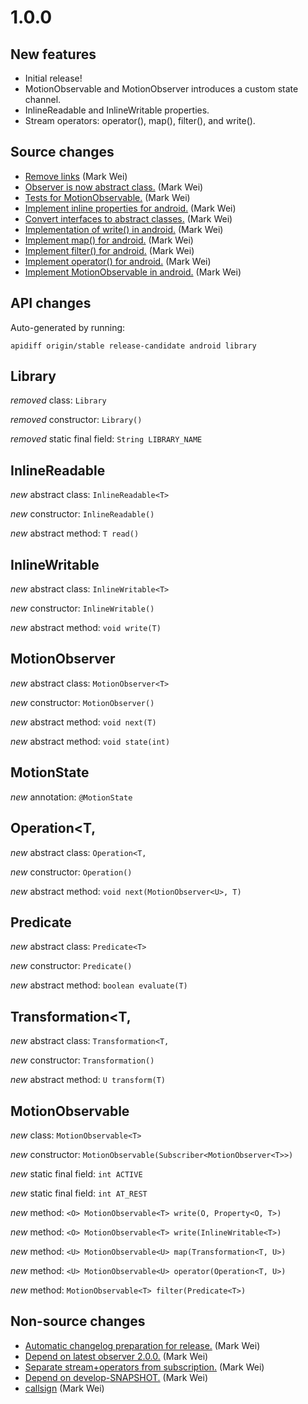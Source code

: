 # 1.0.0

## New features

* Initial release!
* MotionObservable and MotionObserver introduces a custom state channel.
* InlineReadable and InlineWritable properties.
* Stream operators: operator(), map(), filter(), and write().

## Source changes

* [Remove links](https://github.com/material-motion/streams-android/commit/1a88b462bd985da8c66ecef35bfbb4cd4ea7a1dd) (Mark Wei)
* [Observer is now abstract class.](https://github.com/material-motion/streams-android/commit/556359437b7ddc01e9b3fe02e57393ba034cdd75) (Mark Wei)
* [Tests for MotionObservable.](https://github.com/material-motion/streams-android/commit/d5a9b3538e79ca06198172e1628e0efbcda41a90) (Mark Wei)
* [Implement inline properties for android.](https://github.com/material-motion/streams-android/commit/079c346c915111b10a5d683f169b3fa4ecf467a9) (Mark Wei)
* [Convert interfaces to abstract classes.](https://github.com/material-motion/streams-android/commit/1475da3bb3b1a6559e0255a535608e03a81a26b3) (Mark Wei)
* [Implementation of write() in android.](https://github.com/material-motion/streams-android/commit/02902b7cf11036deeb546cc4cf4137a89e9efbd4) (Mark Wei)
* [Implement map() for android.](https://github.com/material-motion/streams-android/commit/7faedcc5ceecc78a015b9cb33d042a5c79f0558a) (Mark Wei)
* [Implement filter() for android.](https://github.com/material-motion/streams-android/commit/e614b749c13452af2ca5894d4d82365f747c4c9c) (Mark Wei)
* [Implement operator() for android.](https://github.com/material-motion/streams-android/commit/15d5c2430557e0a20f2d3acac7cfbca9df4cb65a) (Mark Wei)
* [Implement MotionObservable in android.](https://github.com/material-motion/streams-android/commit/c4c5e45c6ab8f5b0971e3780ef040777b235338c) (Mark Wei)

## API changes

Auto-generated by running:

    apidiff origin/stable release-candidate android library

## Library

*removed* class: `Library`

*removed* constructor: `Library()`

*removed* static final field: `String LIBRARY_NAME`


## InlineReadable<T>

*new* abstract class: `InlineReadable<T>`

*new* constructor: `InlineReadable()`

*new* abstract method: `T read()`


## InlineWritable<T>

*new* abstract class: `InlineWritable<T>`

*new* constructor: `InlineWritable()`

*new* abstract method: `void write(T)`


## MotionObserver<T>

*new* abstract class: `MotionObserver<T>`

*new* constructor: `MotionObserver()`

*new* abstract method: `void next(T)`

*new* abstract method: `void state(int)`


## MotionState

*new* annotation: `@MotionState`


## Operation<T,

*new* abstract class: `Operation<T,`

*new* constructor: `Operation()`

*new* abstract method: `void next(MotionObserver<U>, T)`


## Predicate<T>

*new* abstract class: `Predicate<T>`

*new* constructor: `Predicate()`

*new* abstract method: `boolean evaluate(T)`


## Transformation<T,

*new* abstract class: `Transformation<T,`

*new* constructor: `Transformation()`

*new* abstract method: `U transform(T)`


## MotionObservable<T>

*new* class: `MotionObservable<T>`

*new* constructor: `MotionObservable(Subscriber<MotionObserver<T>>)`

*new* static final field: `int ACTIVE`

*new* static final field: `int AT_REST`

*new* method: `<O> MotionObservable<T> write(O, Property<O, T>)`

*new* method: `<O> MotionObservable<T> write(InlineWritable<T>)`

*new* method: `<U> MotionObservable<U> map(Transformation<T, U>)`

*new* method: `<U> MotionObservable<U> operator(Operation<T, U>)`

*new* method: `MotionObservable<T> filter(Predicate<T>)`



## Non-source changes

* [Automatic changelog preparation for release.](https://github.com/material-motion/streams-android/commit/0996e1e96e0f884984f46a3d9b71e99c443064c0) (Mark Wei)
* [Depend on latest observer 2.0.0.](https://github.com/material-motion/streams-android/commit/73307cb586aeb80a36ad2cb353399e77009af849) (Mark Wei)
* [Separate stream+operators from subscription.](https://github.com/material-motion/streams-android/commit/50afe0cbb30683f7bc44b499289bb2808b9d3cdd) (Mark Wei)
* [Depend on develop-SNAPSHOT.](https://github.com/material-motion/streams-android/commit/0b5a37a163c73523598f74f4eddf9206e62a6bbf) (Mark Wei)
* [callsign](https://github.com/material-motion/streams-android/commit/7cde681851eb1ca07708a52040d3c99e176289ae) (Mark Wei)

